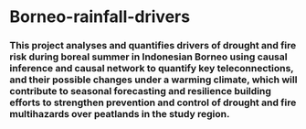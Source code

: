 # Borneo-rainfall-drivers

### This project analyses and quantifies drivers of drought and fire risk during boreal summer in Indonesian Borneo using causal inference and causal network to quantify key teleconnections, and their possible changes under a warming climate, which will contribute to seasonal forecasting and resilience building efforts to strengthen prevention and control of drought and fire multihazards over peatlands in the study region.
